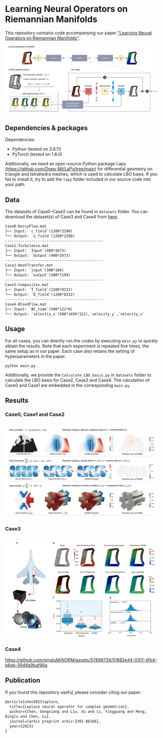 # Learning Neural Operators on Riemannian Manifolds

This repository contains code accompanying our paper ["Learning Neural Operators on Riemannian Manifolds"](https://arxiv.org/abs/2302.08166). 

![images](img/fig_NORM_method.svg)


## Dependencies & packages
Dependencies:
* Python (tested on 3.8.11)
* PyTorch (tested on 1.8.0)

Additionally, we need an open-source Python package Lapy (https://github.com/Deep-MI/LaPy/tree/main) for differential geometry on triangle and tetrahedra meshes, which is used to calculate LBO basis. If you fail to install it, try to add the `lapy` folder included in our source code into your path.

## Data
The datasets of Case0-Case2 can be found in `datasets` folder. You can download the dataset(s) of Case3 and Case4 from [here](https://drive.google.com/drive/folders/1jS7YwY1Gs7rGOm1VXrkN_KvTzxGxTw6G?usp=sharing). 

```
Case0-DarcyFlow.mat
├── Input: `c_field`(1200*2290)
└── Output: `u_field`(1200*2290)
---------------------------------------------
Case1-Turbulence.mat
├── Input: `Input`(400*2673)
└── Output: `Output`(400*2673)
---------------------------------------------
Case2-HeatTransfer.mat
├── Input: `input`(300*186)
└── Output: `output`(300*7199)
---------------------------------------------
Case3-Composites.mat
├── Input: `T_field`(1200*8232)
└── Output: `D_field`(1200*8232)
---------------------------------------------
Case4-BloodFlow.mat
├── Input: `BC_time`(500*121*6)
└── Output: `velocity_x`(500*1656*121),`velocity_y`,`velocity_z`
```

## Usage

For all cases, you can directly run the codes by executing `main.py` to quickly obtain the results. Note that each experiment is repeated five times, the same setup as in our paper. Each case also retains the setting of hyperparameters in the paper.
```
python main.py 
```
Additionally, we provide the `Calculate_LBO_basis.py` in `datasets` folder to calculate the LBO basis for Case2, Case3 and Case4. The calculation of Case0 and Case1 are embedded in the corresponding `main.py`.


## Results
### Case0, Case1 and Case2
![images](img/Toycase.png)
---------------------------------------------------
### Case3
![images](img/Composites.png)
----------------------------------------------------
### Case4
https://github.com/qingluM/NORM/assets/57898734/51882e44-0311-4fb4-b6eb-5949a9baf90a


## Publication
If you found this repository useful, please consider citing our paper:
```
@article{chen2023laplace,
  title={Laplace neural operator for complex geometries},
  author={Chen, Gengxiang and Liu, Xu and Li, Yingguang and Meng, Qinglu and Chen, Lu},
  journal={arXiv preprint arXiv:2302.08166},
  year={2023}
}
```
